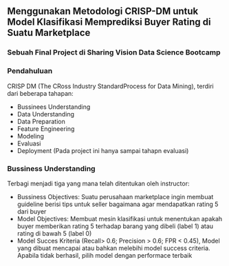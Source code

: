 ## Menggunakan Metodologi CRISP-DM untuk Model Klasifikasi Memprediksi Buyer Rating di Suatu Marketplace
### Sebuah Final Project di Sharing Vision Data Science Bootcamp
### Pendahuluan
CRISP DM (The CRoss Industry StandardProcess for Data Mining), terdiri dari beberapa tahapan:
- Bussinees Understanding
- Data Understanding
- Data Preparation
- Feature Engineering
- Modeling
- Evaluasi
- Deployment (Pada project ini hanya sampai tahapn evaluasi)
### Bussiness Understanding
Terbagi menjadi tiga yang mana telah ditentukan oleh instructor:
- Bussiness Objectives: Suatu perusahaan marketplace ingin membuat guideline berisi tips untuk seller bagaimana agar mendapatkan rating 5 dari buyer
- Model Objectives: Membuat mesin klasifikasi untuk menentukan apakah buyer memberikan rating 5 terhadap barang yang dibeli (label 1) atau rating di bawah 5 (label 0)
- Model Succes Kriteria  (Recall> 0.6; Precision > 0.6; FPR < 0.45), Model yang dibuat mencapai atau bahkan melebihi model success criteria. Apabila tidak berhasil, pilih model dengan performace terbaik
